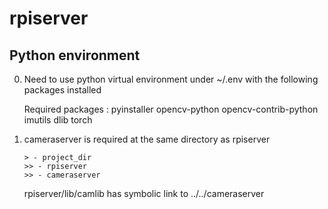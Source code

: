 # rpiserver

## Python environment

0. Need to use python virtual environment under ~/.env with the following packages installed

    Required packages : pyinstaller opencv-python opencv-contrib-python imutils dlib torch

1. cameraserver is required at the same directory as rpiserver

    ```
    > - project_dir
    >> - rpiserver
    >> - cameraserver
    ```

    rpiserver/lib/camlib has symbolic link to ../../cameraserver
